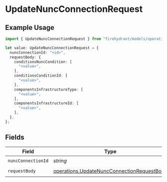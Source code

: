 # UpdateNuncConnectionRequest

## Example Usage

```typescript
import { UpdateNuncConnectionRequest } from "firehydrant/models/operations";

let value: UpdateNuncConnectionRequest = {
  nuncConnectionId: "<id>",
  requestBody: {
    conditionsNuncCondition: [
      "<value>",
    ],
    conditionsConditionId: [
      "<value>",
    ],
    componentsInfrastructureType: [
      "<value>",
    ],
    componentsInfrastructureId: [
      "<value>",
    ],
  },
};
```

## Fields

| Field                                                                                                    | Type                                                                                                     | Required                                                                                                 | Description                                                                                              |
| -------------------------------------------------------------------------------------------------------- | -------------------------------------------------------------------------------------------------------- | -------------------------------------------------------------------------------------------------------- | -------------------------------------------------------------------------------------------------------- |
| `nuncConnectionId`                                                                                       | *string*                                                                                                 | :heavy_check_mark:                                                                                       | N/A                                                                                                      |
| `requestBody`                                                                                            | [operations.UpdateNuncConnectionRequestBody](../../models/operations/updatenuncconnectionrequestbody.md) | :heavy_check_mark:                                                                                       | N/A                                                                                                      |